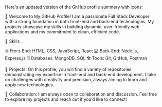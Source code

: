 
Here's an updated version of the GitHub profile summary with icons:

👋 Welcome to My GitHub Profile!
I am a passionate Full Stack Developer with a strong foundation in both front-end and back-end technologies. My projects showcase my skills in building dynamic, user-friendly web applications and my commitment to clean, efficient code.

🚀 Skills:

🌐 Front-End: HTML, CSS, JavaScript, React
💻 Back-End: Node.js, Express.js
🗄️ Databases: MongoDB, SQL
🛠️ Tools: Git, GitHub, Postman

📂 Projects:
On this profile, you will find a variety of repositories demonstrating my expertise in front-end and back-end development. I take on challenges with creativity and precision, always aiming to learn and apply new technologies.

🤝 Collaboration:
I am always open to collaboration and discussion. Feel free to explore my projects and reach out if you'd like to connect!

